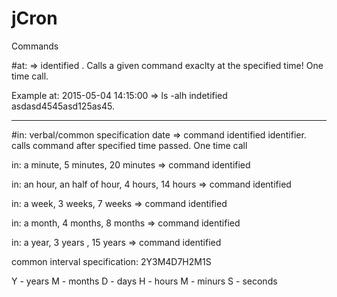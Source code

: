 # jCron

Commands

#at: <date> => <command> identified <identifier>. 
Calls a given command exaclty at the specified time! One time call.

 Example  at: 2015-05-04 14:15:00 => ls -alh indetified asdasd4545asd125as45.

------------------------------------------------------------------------------------------------
#in: verbal/common specification date => command identified identifier. 
calls command after specified time passed. One time call

 in: a minute, 5 minutes, 20 minutes              => command  identified <identifier>
 
 in: an hour, an half of hour, 4 hours, 14 hours  => command  identified <identifier>
 
 in: a week, 3 weeks, 7 weeks                     => command  identified <identifier>
 
 in: a month, 4 months, 8 months                  => command  identified <identifier>
 
 in: a year, 3 years , 15 years                   => command  identified <identifier>
 
 common interval specification:  2Y3M4D7H2M1S
 
 Y - years
 M - months
 D - days
 H - hours
 M - minurs
 S - seconds
